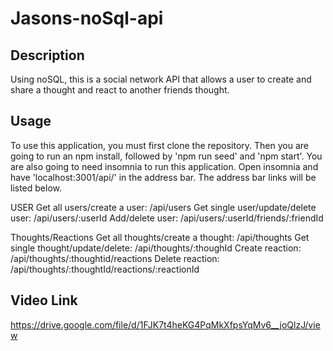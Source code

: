 # Jasons-noSql-api

## Description
Using noSQL, this is a social network API that allows a user to create and share a thought and react to another friends thought.

## Usage
To use this application, you must first clone the repository. Then you are going to run an npm install, followed by 'npm run seed' and 'npm start'. You are also going to need insomnia to run this application. Open insomnia and have 'localhost:3001/api/' in the address bar. The address bar links will be listed below.

USER
Get all users/create a user: /api/users
Get single user/update/delete user: /api/users/:userId
Add/delete user: /api/users/:userId/friends/:friendId

Thoughts/Reactions
Get all thoughts/create a thought: /api/thoughts
Get single thought/update/delete: /api/thoughts/:thoughId
Create reaction: /api/thoughts/:thoughtid/reactions
Delete reaction: /api/thoughts/:thoughtId/reactions/:reactionId

## Video Link
https://drive.google.com/file/d/1FJK7t4heKG4PqMkXfpsYqMv6__joQlzJ/view
